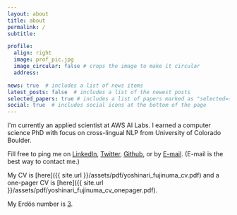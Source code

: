 ```yaml
---
layout: about
title: about
permalink: /
subtitle: 

profile:
  align: right
  image: prof_pic.jpg
  image_circular: false # crops the image to make it circular
  address: 

news: true  # includes a list of news items
latest_posts: false  # includes a list of the newest posts
selected_papers: true # includes a list of papers marked as "selected={true}"
social: true  # includes social icons at the bottom of the page
---
```


I'm currently an applied scientist at AWS AI Labs. 
I earned a computer science PhD with focus on cross-lingual NLP  from University of Colorado Boulder.


Fill free to ping me on [LinkedIn](https://jp.linkedin.com/in/yoshinari-fujinuma-4b612959), [Twitter](https://twitter.com/akkikiki), [Github](https://github.com/akkikiki), or by [E-mail](mailto:fujinumay@gmail.com). 
(E-mail is the best way to contact me.)

My CV is [here]({{ site.url }}/assets/pdf/yoshinari_fujinuma_cv.pdf) and a one-pager CV is [here]({{ site.url }}/assets/pdf/yoshinari_fujinuma_cv_onepager.pdf).

My Erdös number is [3](http://users.umiacs.umd.edu/~jbg/static/faq.html).
